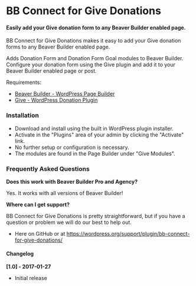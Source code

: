 # BB Connect for Give Donations

#### Easily add your Give donation form to any Beaver Builder enabled page.

BB Connect for Give Donations makes it easy to add your Give donation forms to any Beaver Builder enabled page.

Adds Donation Form and Donation Form Goal modules to Beaver Builder. Configure your donation form using the Give plugin and add it to your Beaver Builder enabled page or post.

Requirements:
* [Beaver Builder - WordPress Page Builder](https://wordpress.org/plugins/beaver-builder-lite-version/)
* [Give - WordPress Donation Plugin](https://wordpress.org/plugins/give/)

### Installation

* Download and install using the built in WordPress plugin installer.
* Activate in the "Plugins" area of your admin by clicking the "Activate" link.
* No further setup or configuration is necessary.
* The modules are found in the Page Builder under "Give Modules".

### Frequently Asked Questions

**Does this work with Beaver Builder Pro and Agency?**

Yes. It works with all versions of Beaver Builder!

**Where can I get support?**

BB Connect for Give Donations is pretty straightforward, but if you have a question or problem we will do our best to help out.

* Here on GitHub or at https://wordpress.org/support/plugin/bb-connect-for-give-donations/

#### Changelog

**[1.0] - 2017-01-27**
* Initial release


